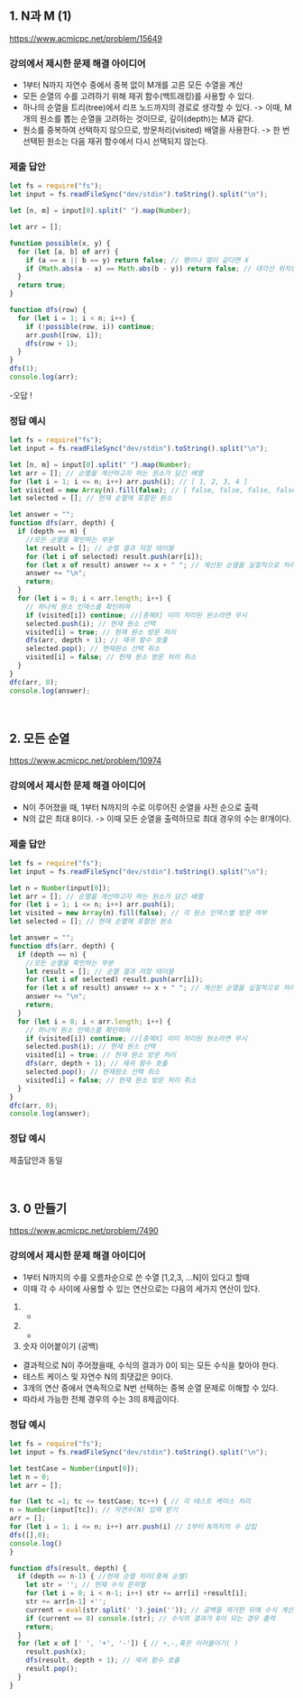 ## 1. N과 M (1)

https://www.acmicpc.net/problem/15649

### 강의에서 제시한 문제 해결 아이디어

- 1부터 N까지 자연수 중에서 중복 없이 M개를 고른 모든 수열을 계산
- 모든 순열의 수를 고려하기 위해 재귀 함수(백트래킹)를 사용할 수 있다.
- 하나의 순열을 트리(tree)에서 리프 노드까지의 경로로 생각할 수 있다.
  -> 이때, M개의 원소를 뽑는 순열을 고려하는 것이므로, 깊이(depth)는 M과 같다.
- 원소를 중복하여 선택하지 않으므로, 방문처리(visited) 배열을 사용한다.
  -> 한 번 선택된 원소는 다음 재귀 함수에서 다시 선택되지 않는다.

### 제출 답안

```js
let fs = require("fs");
let input = fs.readFileSync("dev/stdin").toString().split("\n");

let [n, m] = input[0].split(" ").map(Number);

let arr = [];

function possible(x, y) {
  for (let [a, b] of arr) {
    if (a == x || b == y) return false; // 행이나 열이 같다면 X
    if (Math.abs(a - x) == Math.abs(b - y)) return false; // 대각선 위치한 경우 X
  }
  return true;
}

function dfs(row) {
  for (let i = 1; i < n; i++) {
    if (!possible(row, i)) continue;
    arr.push([row, i]);
    dfs(row + 1);
  }
}
dfs(1);
console.log(arr);
```

-오답 !

### 정답 예시

```js
let fs = require("fs");
let input = fs.readFileSync("dev/stdin").toString().split("\n");

let [n, m] = input[0].split(" ").map(Number);
let arr = []; // 순열을 계산하고자 하는 원소가 담긴 배열
for (let i = 1; i <= n; i++) arr.push(i); // [ 1, 2, 3, 4 ]
let visited = new Array(n).fill(false); // [ false, false, false, false ] 각 원소 인덱스별 방문 여부
let selected = []; // 현재 순열에 포함된 원소

let answer = "";
function dfs(arr, depth) {
  if (depth == m) {
    //모든 순열을 확인하는 부분
    let result = []; // 순열 결과 저장 테이블
    for (let i of selected) result.push(arr[i]);
    for (let x of result) answer += x + " "; // 계산된 순열을 실질적으로 처리하는 부분
    answer += "\n";
    return;
  }
  for (let i = 0; i < arr.length; i++) {
    // 하나씩 원소 인덱스를 확인하며
    if (visited[i]) continue; //[중복X] 이미 처리된 원소라면 무시
    selected.push(i); // 현재 원소 선택
    visited[i] = true; // 현재 원소 방문 처리
    dfs(arr, depth + 1); // 재귀 함수 호출
    selected.pop(); // 현재원소 선택 취소
    visited[i] = false; // 현재 원소 방문 처리 취소
  }
}
dfc(arr, 0);
console.log(answer);
```

<br>

## 2. 모든 순열

https://www.acmicpc.net/problem/10974

### 강의에서 제시한 문제 해결 아이디어

- N이 주어졌을 때, 1부터 N까지의 수로 이루어진 순열을 사전 순으로 출력
- N의 값은 최대 8이다.
  -> 이때 모든 순열을 출력하므로 최대 경우의 수는 8!개이다.

### 제출 답안

```js
let fs = require("fs");
let input = fs.readFileSync("dev/stdin").toString().split("\n");

let n = Number(input[0]);
let arr = []; // 순열을 계산하고자 하는 원소가 담긴 배열
for (let i = 1; i <= n; i++) arr.push(i);
let visited = new Array(n).fill(false); // 각 원소 인덱스별 방문 여부
let selected = []; // 현재 순열에 포함된 원소

let answer = "";
function dfs(arr, depth) {
  if (depth == n) {
    //모든 순열을 확인하는 부분
    let result = []; // 순열 결과 저장 테이블
    for (let i of selected) result.push(arr[i]);
    for (let x of result) answer += x + " "; // 계산된 순열을 실질적으로 처리하는 부분
    answer += "\n";
    return;
  }
  for (let i = 0; i < arr.length; i++) {
    // 하나씩 원소 인덱스를 확인하며
    if (visited[i]) continue; //[중복X] 이미 처리된 원소라면 무시
    selected.push(i); // 현재 원소 선택
    visited[i] = true; // 현재 원소 방문 처리
    dfs(arr, depth + 1); // 재귀 함수 호출
    selected.pop(); // 현재원소 선택 취소
    visited[i] = false; // 현재 원소 방문 처리 취소
  }
}
dfc(arr, 0);
console.log(answer);
```

### 정답 예시

제출답안과 동일

<br>

## 3. 0 만들기

https://www.acmicpc.net/problem/7490

### 강의에서 제시한 문제 해결 아이디어

- 1부터 N까지의 수를 오름차순으로 쓴 수열 [1,2,3, ...N]이 있다고 할때
- 이때 각 수 사이에 사용할 수 있는 연산으로는 다음의 세가지 연산이 있다.

1. -
2. -
3. 숫자 이어붙이기 (공백)

- 결과적으로 N이 주어졌을때, 수식의 결과가 0이 되는 모든 수식을 찾아야 한다.
- 테스트 케이스 및 자연수 N의 최댓값은 9이다.
- 3개의 연산 중에서 연속적으로 N번 선택하는 중복 순열 문제로 이해할 수 있다.
- 따라서 가능한 전체 경우의 수는 3의 8제곱이다.

### 정답 예시

```js
let fs = require("fs");
let input = fs.readFileSync("dev/stdin").toString().split("\n");

let testCase = Number(input[0]);
let n = 0;
let arr = [];

for (let tc =1; tc <= testCase; tc++) { // 각 테스트 케이스 처리
n = Number(input[tc]); // 자연수(N) 입력 받기
arr = [];
for (let i = 1; i <= n; i++) arr.push(i) // 1부터 N까지의 수 삽입
dfs([],0);
console.log()
}

function dfs(result, depth) {
  if (depth == n-1) { //현재 순열 처리(중복 순열)
    let str = ''; // 현재 수식 문자열
    for (let i = 0; i < n-1; i++) str += arr[i] +result[i];
    str += arr[n-1] +'';
    current = eval(str.split(' ').join('')); // 공백을 제거한 뒤에 수식 계산
    if (current == 0) console.(str); // 수식의 결과가 0이 되는 경우 출력
    return;
  }
  for (let x of [' ', '+', '-']) { // +,-,혹은 이어붙이기( )
    result.push(x);
    dfs(result, depth + 1); // 재귀 함수 호출
    result.pop();
  }
}

```
